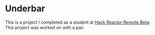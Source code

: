 # Underbar

This is a project I completed as a student at [Hack Reactor Remote Beta](http://www.hackreactor.com/remote-beta). This project was worked on with a pair.

